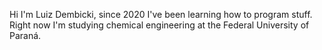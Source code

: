 Hi I'm Luiz Dembicki, since 2020 I've been learning how to program stuff. Right now I'm studying chemical engineering at the Federal University of Paraná.

